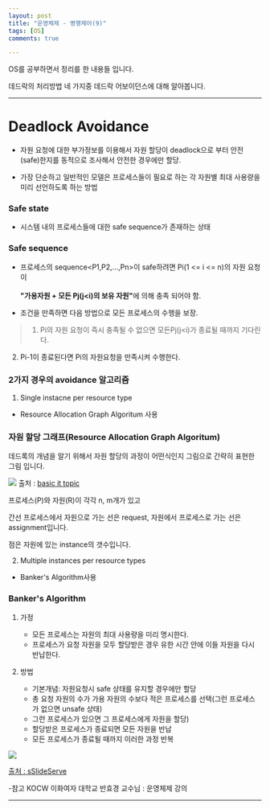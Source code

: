 ```yaml
---
layout: post
title: "운영체제 - 병행제어(9)"
tags: [OS]
comments: true

---
```


OS를 공부하면서 정리를 한 내용들 입니다.<br>

데드락의 처리방법 네 가지중 데드락 어보이던스에 대해 알아봅니다.

---

# Deadlock Avoidance

* 자원 요청에 대한 부가정보를 이용해서 자원 할당이 deadlock으로 부터 안전(safe)한지를 동적으로 조사해서 안전한 경우에만 할당.

* 가장 단순하고 일반적인 모델은 프로세스들이 필요로 하는 각 자원별 최대 사용량을 미리 선언하도록 하는 방법

### Safe state

* 시스템 내의 프로세스들에 대한 safe sequence가 존재하는 상태

### Safe sequence

* 프로세스의 sequence<P1,P2,...,Pn>이 safe하려면 Pi(1 <= i <= n)의 자원 요청이 <br><br>
<strong>"가용자원 + 모든 Pj(j<i)의 보유 자원"</strong>에 의해 충족 되어야 함.

* 조건을 만족하면 다음 방법으로 모든 프로세스의 수행을 보장.

> 1. Pi의 자원 요청이 즉시 충족될 수 없으면 모든Pj(j<i)가 종료될 때까지 기다린다.
   2. Pi-1이 종료된다면 Pi의 자원요청을 만족시켜 수행한다. 

### 2가지 경우의 avoidance 알고리즘

1. Single instacne per resource type

- Resource Allocation Graph Algoritum 사용

### 자원 할당 그래프(Resource Allocation Graph Algoritum)

데드록의 개념을 알기 위해서 자원 할당의 과정이 어떤식인지 그림으로 간략히 표현한 그림 입니다.

<img src = "https://basicittopic.com/wp-content/uploads/2018/09/r-300x169.jpg">
출처 : <a href="https://basicittopic.com/resource-allocation-graph/">basic it topic</a>

프로세스(P)와 자원(R)이 각각 n, m개가 있고

간선 프로세스에서 자원으로 가는 선은 request, 자원에서 프로세스로 가는 선은 assignment입니다.

점은 자원에 있는 instance의 갯수입니다.

2. Multiple instances per resource types	

- Banker's Algorithm사용

### Banker's Algorithm

1. 가정
	* 모든 프로세스는 자원의 최대 사용량을 미리 명시한다.
	* 프로세스가 요청 자원을 모두 할당받은 경우 유한 시간 안에 이들 자원을 다시 반납한다.

2. 방법
	* 기본개념: 자원요청시 safe 상태를 유지할 경우에만 할당
	* 총 요청 자원의 수가 가용 자원의 수보다 적은 프로세스를 선택(그런 프로세스가 없으면 unsafe 상태)
	* 그런 프로세스가 있으면 그 프로세스에게 자원을 할당)
	* 할당받은 프로세스가 종료되면 모든 자원을 반납
	* 모든 프로세스가 종료될 때까지 이러한 과정 반복

<img src="https://image2.slideserve.com/4202082/example-of-banker-s-algorithm-n.jpg">

<a href="https://www.slideserve.com/ivie/chapter-8-deadlocks">출처 : sSlideServe</a>



-참고 KOCW 이화여자 대학교 반효경 교수님 : 운영체제 강의

---
